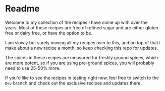 # Readme

Welcome to my collection of the recipes I have come up with over the years. Most of these recipes are free of refined sugar and are either gluten-free or dairy free, or have the option to be.

I am slowly but surely moving all my recipes over to this, and on top of that I make about a new recipe a month, so keep checking this repo for updates. 

The spices in these recipes are measured for freshly ground spices, which are more potent, so if you are using pre-ground spices, you will probably need to use 25-50% more.

If you'd like to see the recipes in testing right now, feel free to switch to the `Dev` branch and check out the exclusive recipes and updates there.
